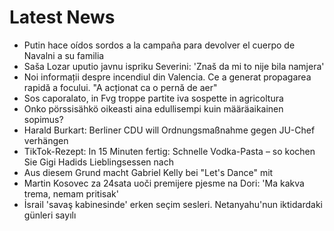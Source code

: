 # Latest News
-  Putin hace oídos sordos a la campaña para devolver el cuerpo de Navalni a su familia
-  Saša Lozar uputio javnu ispriku Severini: 'Znaš da mi to nije bila namjera'
-  Noi informații despre incendiul din Valencia. Ce a generat propagarea rapidă a focului. "A acționat ca o pernă de aer"
-  Sos caporalato, in Fvg troppe partite iva sospette in agricoltura
-  Onko pörssisähkö oikeasti aina edullisempi kuin määräaikainen sopimus?
-  Harald Burkart: Berliner CDU will Ordnungsmaßnahme gegen JU-Chef verhängen
-  TikTok-Rezept: In 15 Minuten fertig: Schnelle Vodka-Pasta – so kochen Sie Gigi Hadids Lieblingsessen nach
-  Aus diesem Grund macht Gabriel Kelly bei "Let's Dance" mit
-  Martin Kosovec za 24sata uoči premijere pjesme na Dori: 'Ma kakva trema, nemam pritisak'
-  İsrail 'savaş kabinesinde' erken seçim sesleri. Netanyahu'nun iktidardaki günleri sayılı
